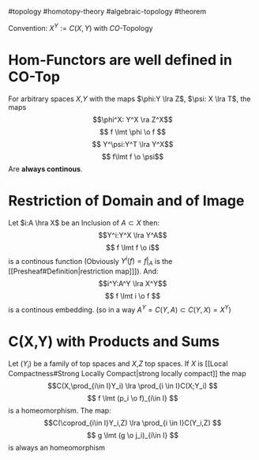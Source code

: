 
#topology 
#homotopy-theory 
#algebraic-topology 
#theorem 

Convention: $X^Y := C(X,Y)$ with $CO$-Topology

# Hom-Functors are well defined in CO-Top
For arbitrary spaces $X$,$Y$ with the maps $\phi:Y \lra Z$, $\psi: X \lra T$, the maps
$$\phi^X: Y^X \ra Z^X$$
$$ f \lmt \phi \o f $$
$$ Y^\psi:Y^T \lra Y^X$$
$$ f\lmt f \o \psi$$
Are **always continous**.

# Restriction of Domain and of Image
Let $i:A \hra X$ be an Inclusion of $A \subset X$ then:
$$Y^i:Y^X \lra Y^A$$ 
$$ f \lmt f \o i$$
is a continous function (Obviously $Y^i(f) = f|_A$ is the [[Presheaf#Definition|restriction map]]]).
And:
$$i^Y:A^Y \lra X^Y$$
$$ f \lmt i \o f $$
is a continous embedding. (so in a way $A^Y =C(Y,A) \subset C(Y,X) = X^Y$)

# C(X,Y) with Products and Sums
Let $(Y_i)$ be a family of top spaces and $X$,$Z$ top spaces.
If $X$ is [[Local Compactness#Strong Locally Compact|strong locally compact]] the map
$$C(X,\prod_{i\in I}Y_i) \lra \prod_{i \in I}C(X;Y_i) $$
$$ f \lmt (p_i \o f)_{i\in I} $$
is a homeomorphism.
The map:
$$C(\coprod_{i\in I}Y_i,Z) \lra \prod_{i \in I}C(Y_i,Z) $$
$$ g \lmt (g \o j_i)_{i\in I} $$
is always an homeomorphism

